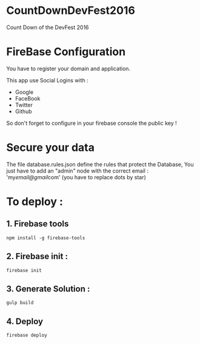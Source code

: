 # CountDownDevFest2016
Count Down of the DevFest 2016

# FireBase Configuration

You have to register your domain and application.

This app use Social Logins with : 
* Google
* FaceBook
* Twitter 
* Github

So don't forget to configure in your firebase console the public key !

# Secure your data

The file database.rules.json define the rules that protect the Database, You just have to add an "admin" node with the correct email : 'my*email@gmail*com' (you have to replace dots by star)

# To deploy : 

## 1. Firebase tools 

`npm install -g firebase-tools`

## 2. Firebase init : 

`firebase init`

## 3. Generate Solution : 

`gulp build`

## 4. Deploy 

`firebase deploy`